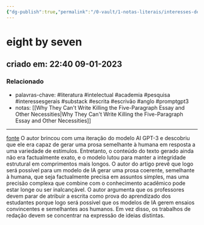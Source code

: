 ```yaml
---
{"dg-publish":true,"permalink":"/0-vault/1-notas-literais/interesses-de-pesquisa/eight-by-seven/","tags":["literatura","intelectual","academia","pesquisa","interessesgerais","substack","escrita","escrivão","anglo","promptgpt3"],"dgHomeLink":true,"dgShowLocalGraph":true,"dgShowFileTree":true,"dgEnableSearch":true}
---
```


# eight by seven
## criado em: 22:40 09-01-2023

### Relacionado
- palavras-chave: #literatura #intelectual #academia #pesquisa #interessesgerais #substack #escrita #escrivão #anglo #promptgpt3 
- notas: [[Why They Can't Write Killing the Five-Paragraph Essay and Other Necessities\|Why They Can't Write Killing the Five-Paragraph Essay and Other Necessities]]
---
[fonte](https://timothyburke.substack.com/p/academia-cheating-writing-and-learning) 
O autor brincou com uma iteração do modelo AI GPT-3 e descobriu que ele era capaz de gerar uma prosa semelhante à humana em resposta a uma variedade de estímulos. Entretanto, o conteúdo do texto gerado ainda não era factualmente exato, e o modelo lutou para manter a integridade estrutural em comprimentos mais longos. O autor do artigo prevê que logo será possível para um modelo de IA gerar uma prosa coerente, semelhante à humana, que seja factualmente precisa em assuntos simples, mas uma precisão complexa que combine com o conhecimento acadêmico pode estar longe ou ser inalcançável. O autor argumenta que os professores devem parar de atribuir a escrita como prova do aprendizado dos estudantes porque logo será possível que os modelos de IA gerem ensaios convincentes e semelhantes aos humanos. Em vez disso, os trabalhos de redação devem se concentrar na expressão de ideias distintas.

